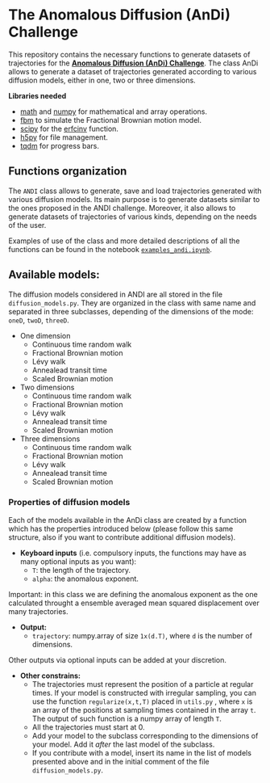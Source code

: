 # The Anomalous Diffusion (AnDi) Challenge

This repository contains the necessary functions to generate datasets of trajectories for the [**Anomalous Diffusion (AnDi) Challenge**](https://competitions.codalab.org/competitions/23601). The class AnDi allows to generate a dataset of trajectories generated according to various diffusion models, either in one, two or three dimensions. 

**Libraries needed**

- [math](https://docs.python.org/3/library/math.html) and [numpy](https://numpy.org/) for mathematical and array operations.
- [fbm](https://pypi.org/project/fbm/) to simulate the Fractional Brownian motion model.
- [scipy](https://www.scipy.org/) for the [erfcinv](https://docs.scipy.org/doc/scipy/reference/generated/scipy.special.erfcinv.html) function.
- [h5py](https://www.h5py.org/) for file management.
- [tqdm](https://github.com/tqdm/tqdm) for progress bars.

## Functions organization

The `ANDI` class allows to generate, save and load trajectories generated with various diffusion models. Its main purpose is to generate datasets similar to the ones proposed in the ANDI challenge. Moreover, it also allows to generate datasets of trajectories of various kinds, depending on the needs of the user. 

Examples of use of the class and more detailed descriptions of all the functions can be found in the notebook [`examples_andi.ipynb`](https://github.com/AnDiChallenge/ANDI_datasets/blob/master/examples_andi.ipynb).


## Available models:

The diffusion models considered in ANDI are all stored in the file `diffusion_models.py`. They are organized in the class with same name and separated in three subclasses, depending of the dimensions of the mode: `oneD`, `twoD`, `threeD`.
- One dimension
    - Continuous time random walk
    - Fractional Brownian motion
    - Lévy walk
    - Annealead transit time
    - Scaled Brownian motion
- Two dimensions
    - Continuous time random walk
    - Fractional Brownian motion
    - Lévy walk
    - Annealead transit time
    - Scaled Brownian motion
- Three dimensions
    - Continuous time random walk
    - Fractional Brownian motion
    - Lévy walk
    - Annealead transit time
    - Scaled Brownian motion

### Properties of diffusion models

Each of the models available in the AnDi class are created by a function which has the properties introduced below (please follow this same structure, also if you want to contribute additional diffusion models).

- **Keyboard inputs** (i.e. compulsory inputs, the functions may have as many optional inputs as you want):
    - `T`: the length of the trajectory.
    - `alpha`: the anomalous exponent. 
    
Important: in this class we are defining the anomalous exponent as the one calculated throught a ensemble averaged mean squared displacement over many trajectories. 

- **Output:**
    - `trajectory`: numpy.array of size `1x(d.T)`, where `d` is the number of dimensions.
    
Other outputs via optional inputs can be added at your discretion.


- **Other constrains:**
    - The trajectories must represent the position of a particle at regular times. If your model is constructed with irregular sampling, you can use the function `regularize(x,t,T)` placed in `utils.py` , where `x` is an array of the positions at sampling times contained in the array `t`. The output of such function is a numpy array of length `T`.
    - All the trajectories must start at 0.
    - Add your model to the subclass corresponding to the dimensions of your model. Add it *after* the last model of the subclass.
    - If you contribute with a model, insert its name in the list of models presented above and in the initial comment of the file `diffusion_models.py`.
 
